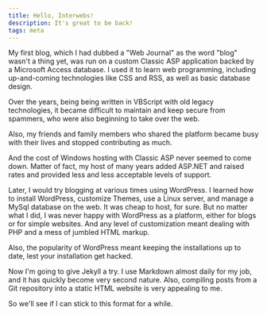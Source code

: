 ```yaml
---
title: Hello, Interwebs!
description: It's great to be back!
tags: meta
---
```


My first blog, which I had dubbed a "Web Journal" as the word "blog" wasn't
a thing yet, was run on a custom Classic ASP application backed by a Microsoft
Access database. I used it to learn web programming, including up-and-coming
technologies like CSS and RSS, as well as basic database design.

<!--more-->

Over the years, being being written in VBScript with old legacy technologies,
it became difficult to maintain and keep secure from spammers, who were also
beginning to take over the web.

Also, my friends and family members who shared the platform became busy with
their lives and stopped contributing as much.

And the cost of Windows hosting with Classic ASP never seemed to come down.
Matter of fact, my host of many years added ASP.NET and raised rates and
provided less and less acceptable levels of support.

Later, I would try blogging at various times using WordPress. I learned how to
install WordPress, customize Themes, use a Linux server, and manage a MySql
database on the web. It was cheap to host, for sure. But no matter what I did,
I was never happy with WordPress as a platform, either for blogs or for simple
websites. And any level of customization meant dealing with PHP and a mess
of jumbled HTML markup.

Also, the popularity of WordPress meant keeping the installations up to date,
lest your installation get hacked.

Now I'm going to give Jekyll a try. I use Markdown almost daily for my job, and
it has quickly become very second nature. Also, compiling posts from a Git
repository into a static HTML website is very appealing to me.

So we'll see if I can stick to this format for a while.
